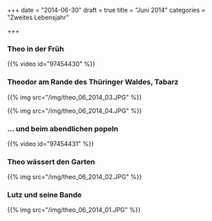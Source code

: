 +++
date = "2014-06-30"
draft = true
title = "Juni 2014"
categories = "Zweites Lebensjahr"

+++

### Theo in der Früh
{{% video id="97454430" %}}

### Theodor am Rande des Thüringer Waldes, Tabarz
{{% img src="/img/theo_06_2014_03.JPG" %}}

{{% img src="/img/theo_06_2014_04.JPG" %}}


### ... und beim abendlichen popeln
{{% video id="97454431" %}}

### Theo wässert den Garten
{{% img src="/img/theo_06_2014_02.JPG" %}}

### Lutz und seine Bande
{{% img src="/img/theo_06_2014_01.JPG" %}}

